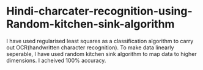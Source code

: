 # Hindi-charcater-recognition-using-Random-kitchen-sink-algorithm
I have used regularised least squares as a classification algorithm to carry out OCR(handwritten character recognition). To make data linearly seperable, I have used random kitchen sink algorithm to map data to higher dimensions. I acheived 100% accuracy. 
